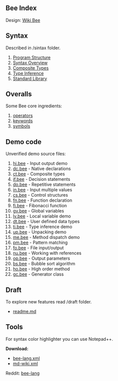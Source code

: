 ## Bee Index

Design: [Wiki Bee](https://github.com/sage-code/bee/wiki)

## Syntax

Described in /sintax folder.

1. [Program Structure](syntax/structure.md)
1. [Syntax Overview](syntax/overview.md)
1. [Composite Types](syntax/composite.md)
1. [Type Inference](syntax/inference.md)
1. [Standard Library](syntax/standard.md)

## Overalls

Some Bee core ingredients:

1. [operators](syntax/operators.md)
1. [keywords](syntax/keywords.md)
1. [symbols](syntax/symbols.md)

## Demo code

Unverified demo source files:

1. [hi.bee](demo/hi.bee) - Input output demo
1. [dc.bee](demo/dc.bee) - Native declarations
1. [ct.bee](demo/ct.bee) - Composite types
1. [if.bee](demo/if.bee) - Decision statements
1. [do.bee](demo/do.bee) - Repetitive statements
1. [in.bee](demo/in.bee) - Input multiple values
1. [cs.bee](demo/cs.bee) - Control structures
1. [fn.bee](demo/fn.bee) - Function declaration
1. [fi.bee](demo/fi.bee) - Fibonacci function
1. [gv.bee](demo/gv.bee) - Global variables
1. [lv.bee](demo/lv.bee) - Local variable demo
1. [dt.bee](demo/dt.bee) - User defined data types
1. [ti.bee](demo/ti.bee) - Type inference demo
1. [up.bee](demo/up.bee) - Unpacking demo
1. [me.bee](demo/me.bee) - Method dispatch demo
1. [pm.bee](demo/pm.bee) - Pattern matching
1. [fo.bee](demo/fo.bee) - File input/output
1. [nu.bee](demo/nu.bee) - Working with references
1. [op.bee](demo/op.bee) - Output parameters
1. [bs.bee](demo/bs.bee) - Bubble sort algorithm
1. [ho.bee](demo/ho.bee) - High order method
1. [gc.bee](demo/gc.bee) - Generator class

## Draft
To explore new features read /draft folder.    

* [readme.md](draft/readme.md)

## Tools

For syntax color highlighter you can use Notepad++.

**Download:**
 
* [bee-lang.xml](tools/bee-lang.xml)
* [md-wiki.xml](tools/md-wiki.xml)

Reddit: [bee-lang](https://www.reddit.com/r/bee_lang/)